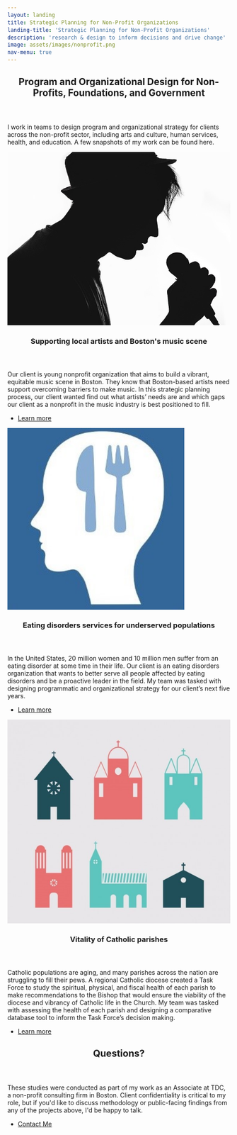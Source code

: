 ```yaml
---
layout: landing
title: Strategic Planning for Non-Profit Organizations
landing-title: 'Strategic Planning for Non-Profit Organizations'
description: 'research & design to inform decisions and drive change'
image: assets/images/nonprofit.png
nav-menu: true
---
```


<!-- Main -->
<div id="main">

<!-- One -->
<section id="one">
	<div class="inner">
		<header class="major">
			<h2>Program and Organizational Design for Non-Profits, Foundations, and Government</h2>
		</header>
		<p>I work in teams to design program and organizational strategy for clients across the non-profit sector, including arts and culture, human services, health, and education. A few snapshots of my work can be found here.</p>
	</div>
</section>

<!-- Two -->
<section id="two" class="spotlights">
	<section>
		<a href="generic.html" class="image">
			<img src="assets/images/Musician.jpg" alt="" data-position="center center" />
		</a>
		<div class="content">
			<div class="inner">
				<header class="major">
					<h3>Supporting local artists and Boston's music scene</h3>
				</header>
				<p>Our client is young nonprofit organization that aims to build a vibrant, equitable music scene in Boston. They know that Boston-based artists need support overcoming barriers to make music. In this strategic planning process, our client wanted find out what artists’ needs are and which gaps our client as a nonprofit in the music industry is best positioned to fill.</p>
				<ul class="actions">
					<li><a href="record.html" class="button">Learn more</a></li>
				</ul>
			</div>
		</div>
	</section>
	<section>
		<a href="generic.html" class="image">
			<img src="assets/images/EDphoto.jpg" style="width: 400px;" alt="" data-position="top center"/>
		</a>
		<div class="content">
			<div class="inner">
				<header class="major">
					<h3>Eating disorders services for underserved populations</h3>
				</header>
				<p>In the United States, 20 million women and 10 million men suffer from an eating disorder at some time in their life. Our client is an eating disorders organization that wants to better serve all people affected by eating disorders and be a proactive leader in the field. My team was tasked with designing programmatic and organizational strategy for our client’s next five years.</p>
				<ul class="actions">
					<li><a href="eatingdisorders.html" class="button">Learn more</a></li>
				</ul>
			</div>
		</div>
	</section>
	<section>
		<a href="generic.html" class="image">
			<img src="assets/images/catholic.jpg" alt="" data-position="25% 25%" />
		</a>
		<div class="content">
			<div class="inner">
				<header class="major">
					<h3>Vitality of Catholic parishes</h3>
				</header>
				<p>Catholic populations are aging, and many parishes across the nation are struggling to fill their pews. A regional Catholic diocese created a Task Force to study the spiritual, physical, and fiscal health of each parish to make recommendations to the Bishop that would ensure the viability of the diocese and vibrancy of Catholic life in the Church. My team was tasked with assessing the health of each parish and designing a comparative database tool to inform the Task Force’s decision making.</p>
				<ul class="actions">
					<li><a href="catholic.html" class="button">Learn more</a></li>
				</ul>
			</div>
		</div>
	</section>
</section>

<!-- Three -->
<section id="three">
	<div class="inner">
		<header class="major">
			<h2>Questions?</h2>
		</header>
		<p>These studies were conducted as part of my work as an Associate at TDC, a non-profit consulting firm in Boston. Client confidentiality is critical to my role, but if you'd like to discuss methodology or public-facing findings from any of the projects above, I'd be happy to talk.</p>
		<ul class="actions">
			<li><a href="mailto:liu.carleen@gmail.com" class="button next">Contact Me</a></li>
		</ul>
	</div>
</section>

</div>
